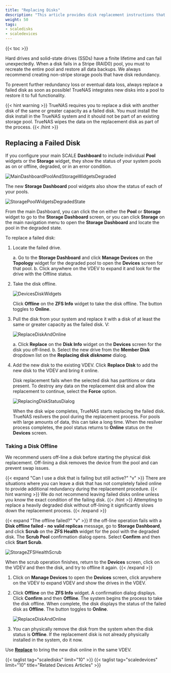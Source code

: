 ```yaml
---
title: "Replacing Disks"
description: "This article provides disk replacement instructions that includes taking a failed disk offline and and replacing a disk in an existing VDEV."
weight: 50
tags:
- scaledisks
- scaledevices
---
```


{{< toc >}}


Hard drives and solid-state drives (SSDs) have a finite lifetime and can fail unexpectedly.
When a disk fails in a Stripe (RAID0) pool, you must to recreate the entire pool and restore all data backups.
We always recommend creating non-stripe storage pools that have disk redundancy.

To prevent further redundancy loss or eventual data loss, always replace a failed disk as soon as possible!
TrueNAS integrates new disks into a pool to restore it to full functionality.

{{< hint warning >}}
TrueNAS requires you to replace a disk with another disk of the same or greater capacity as a failed disk.
You must install the disk install in the TrueNAS system and it should not be part of an existing storage pool.
TrueNAS wipes the data on the replacement disk as part of the process.
{{< /hint >}}

## Replacing a Failed Disk

If you configure your main SCALE **Dashboard** to include individual **Pool** widgets or the **Storage** widget, they show the status of your system pools as on or offline, degraded, or in an error condition. 

![MainDashboardPoolAndStorageWidgetsDegraded](/images/SCALE/22.12/MainDashboardPoolAndStorageWidgetsDegraded.png "Main Dashboard Pool and Storage Widgets Degraded")

The new **Storage Dashboard** pool widgets also show the status of each of your pools. 

![StoragePoolWidgetsDegradedState](/images/SCALE/22.12/StoragePoolWidgetsDegradedState.png "Storage Pool Widgets in Degraded State") 

From the main Dashboard, you can click the <i class="fa fa-database" aria-hidden="true" title="Pool Status"></i> on either the **Pool** or **Storage** widget to go to the **Storage Dashboard** screen, or you can click **Storage** on the main navigation menu to open the **Storage Dashboard** and locate the pool in the degraded state.

To replace a failed disk:

1. Locate the failed drive.

   a. Go to the **Storage Dashboard** and click **Manage Devices** on the **Topology** widget for the degraded pool to open the **Devices** screen for that pool. 
   b. Click anywhere on the VDEV to expand it and look for the drive with the Offline status.

2. Take the disk offline. 
   
   ![DevicesDiskWidgets](/images/SCALE/22.12/DevicesDiskWidgets.png "Devices Disk Widgets") 

   Click **Offline** on the **ZFS Info** widget to take the disk offline. The button toggles to **Online**.

2. Pull the disk from your system and replace it with a disk of at least the same or greater capacity as the failed disk. V:
   
   ![ReplaceDiskAndOnline](/images/SCALE/22.12/ReplaceDiskAndOnline.png "Replace and Online a Disk")
   
   a. Click **Replace** on the **Disk Info** widget on the **Devices** screen for the disk you off-lined.
   b. Select the new drive from the **Member Disk** dropdown list on the **Replacing disk *diskname*** dialog.

3. Add the new disk to the existing VDEV. Click **Replace Disk** to add the new disk to the VDEV and bring it online.

   Disk replacement fails when the selected disk has partitions or data present.
   To destroy any data on the replacement disk and allow the replacement to continue, select the **Force** option.

   ![ReplacingDiskStatusDialog](/images/SCALE/22.12/ReplacingDiskStatusDialog.png "Replacing Disk Status") 

   When the disk wipe completes, TrueNAS starts replacing the failed disk. 
   TrueNAS resilvers the pool during the replacement process.
   For pools with large amounts of data, this can take a long time.
   When the resilver process completes, the pool status returns to **Online** status on the **Devices** screen.

### Taking a Disk Offline 

We recommend users off-line a disk before starting the physical disk replacement. Off-lining a disk removes the device from the pool and can prevent swap issues.

{{< expand "Can I use a disk that is failing but still active?" "v" >}}
There are situations where  you can leave a disk that has not completely failed online to provide additional redundancy during the replacement procedure.
{{< hint warning >}}
We do not recommend leaving failed disks online unless you know the exact condition of the failing disk.
{{< /hint >}}
Attempting to replace a heavily degraded disk without off-lining it significantly slows down the replacement process.
{{< /expand >}}

{{< expand "The offline failed?" "v" >}}
If the off-line operation fails with a **Disk offline failed - no valid replicas** message, go to **Storage Dashboard**, and click **Scrub** on the **ZFS Health** widget for the pool with the degraded disk. The **Scrub Pool** confirmation dialog opens. Select **Confirm** and then click **Start Scrub**.

![StorageZFSHealthScrub](/images/SCALE/22.12/StorageZFSHealthScrub.png "Storage ZFS Health Scrub Pool")

When the scrub operation finishes, return to the **Devices** screen, click on the VDEV and then the disk, and try to offline it again.
{{< /expand >}}

1. Click on **Manage Devices** to open the **Devices** screen, click anywhere on the VDEV to expand VDEV and show the drives in the VDEV. 

2. Click **Offline** on the **ZFS Info** widget. A confirmation dialog displays. Click **Confirm** and then **Offline**. 
   The system begins the process to take the disk offline. When complete, the disk displays the status of the failed disk as **Offline**. 
   The button toggles to **Online**.

   ![ReplaceDiskAndOnline](/images/SCALE/22.12/ReplaceDiskAndOnline.png "Off-Lining A Disk") 

3. You can physically remove the disk from the system when the disk status is **Offline**. 
   If the replacement disk is not already physically installed in the system, do it now.

Use **[Replace](#replacing-a-failed-disk)** to bring the new disk online in the same VDEV.
   
{{< taglist tag="scaledisks" limit="10" >}}
{{< taglist tag="scaledevices" limit="10" title="Related Devices Articles" >}}